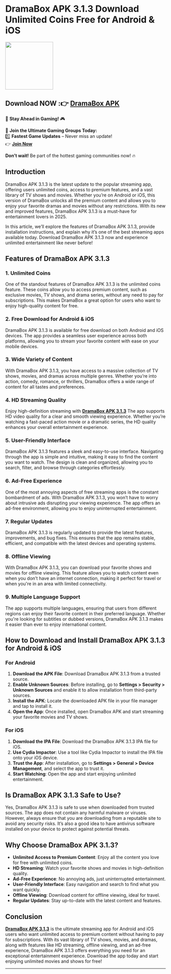 # DramaBox APK 3.1.3 Download Unlimited Coins Free for Android & iOS

<img src="https://github.com/user-attachments/assets/454254d7-9ff9-46e5-bee7-3116b757b3f4" width="150" />

## Download NOW :👉 [DramaBox APK](https://apkbros.com/dramabox-apk/) 
🚀 **Stay Ahead in Gaming!** 🎮

📢 **Join the Ultimate Gaming Groups Today:**  
1️⃣ **Fastest Game Updates** – Never miss an update!  
👉 [**Join Now**](https://t.me/apkbros_official)

**Don’t wait!** Be part of the hottest gaming communities now! 🔥

## Introduction
DramaBox APK 3.1.3 is the latest update to the popular streaming app, offering users unlimited coins, access to premium features, and a vast library of TV shows and movies. Whether you’re on Android or iOS, this version of DramaBox unlocks all the premium content and allows you to enjoy your favorite dramas and movies without any restrictions. With its new and improved features, DramaBox APK 3.1.3 is a must-have for entertainment lovers in 2025.

In this article, we’ll explore the features of DramaBox APK 3.1.3, provide installation instructions, and explain why it’s one of the best streaming apps available today. Download DramaBox APK 3.1.3 now and experience unlimited entertainment like never before!

## Features of DramaBox APK 3.1.3

### 1. **Unlimited Coins**
One of the standout features of DramaBox APK 3.1.3 is the unlimited coins feature. These coins allow you to access premium content, such as exclusive movies, TV shows, and drama series, without any need to pay for subscriptions. This makes DramaBox a great option for users who want to enjoy high-quality content for free.

### 2. **Free Download for Android & iOS**
DramaBox APK 3.1.3 is available for free download on both Android and iOS devices. The app provides a seamless user experience across both platforms, allowing you to stream your favorite content with ease on your mobile devices.

### 3. **Wide Variety of Content**
With DramaBox APK 3.1.3, you have access to a massive collection of TV shows, movies, and dramas across multiple genres. Whether you’re into action, comedy, romance, or thrillers, DramaBox offers a wide range of content for all tastes and preferences.

### 4. **HD Streaming Quality**
Enjoy high-definition streaming with **[DramaBox APK 3.1.3](https://apkbros.com/dramabox-apk/)** The app supports HD video quality for a clear and smooth viewing experience. Whether you’re watching a fast-paced action movie or a dramatic series, the HD quality enhances your overall entertainment experience.

### 5. **User-Friendly Interface**
DramaBox APK 3.1.3 features a sleek and easy-to-use interface. Navigating through the app is simple and intuitive, making it easy to find the content you want to watch. The design is clean and organized, allowing you to search, filter, and browse through categories effortlessly.

### 6. **Ad-Free Experience**
One of the most annoying aspects of free streaming apps is the constant bombardment of ads. With DramaBox APK 3.1.3, you won’t have to worry about intrusive ads disrupting your viewing experience. The app offers an ad-free environment, allowing you to enjoy uninterrupted entertainment.

### 7. **Regular Updates**
DramaBox APK 3.1.3 is regularly updated to provide the latest features, improvements, and bug fixes. This ensures that the app remains stable, efficient, and compatible with the latest devices and operating systems.

### 8. **Offline Viewing**
With DramaBox APK 3.1.3, you can download your favorite shows and movies for offline viewing. This feature allows you to watch content even when you don’t have an internet connection, making it perfect for travel or when you're in an area with limited connectivity.

### 9. **Multiple Language Support**
The app supports multiple languages, ensuring that users from different regions can enjoy their favorite content in their preferred language. Whether you're looking for subtitles or dubbed versions, DramaBox APK 3.1.3 makes it easier than ever to enjoy international content.

## How to Download and Install DramaBox APK 3.1.3 for Android & iOS

### **For Android**
1. **Download the APK File**: Download DramaBox APK 3.1.3 from a trusted source.
2. **Enable Unknown Sources**: Before installing, go to **Settings > Security > Unknown Sources** and enable it to allow installation from third-party sources.
3. **Install the APK**: Locate the downloaded APK file in your file manager and tap to install it.
4. **Open the App**: Once installed, open DramaBox APK and start streaming your favorite movies and TV shows.

### **For iOS**
1. **Download the IPA File**: Download the DramaBox APK 3.1.3 IPA file for iOS.
2. **Use Cydia Impactor**: Use a tool like Cydia Impactor to install the IPA file onto your iOS device.
3. **Trust the App**: After installation, go to **Settings > General > Device Management**, and select the app to trust it.
4. **Start Watching**: Open the app and start enjoying unlimited entertainment.

## Is DramaBox APK 3.1.3 Safe to Use?

Yes, DramaBox APK 3.1.3 is safe to use when downloaded from trusted sources. The app does not contain any harmful malware or viruses. However, always ensure that you are downloading from a reputable site to avoid any security risks. It’s also a good idea to have antivirus software installed on your device to protect against potential threats.

## Why Choose DramaBox APK 3.1.3?

- **Unlimited Access to Premium Content**: Enjoy all the content you love for free with unlimited coins.
- **HD Streaming**: Watch your favorite shows and movies in high-definition quality.
- **Ad-Free Experience**: No annoying ads, just uninterrupted entertainment.
- **User-Friendly Interface**: Easy navigation and search to find what you want quickly.
- **Offline Viewing**: Download content for offline viewing, ideal for travel.
- **Regular Updates**: Stay up-to-date with the latest content and features.

## Conclusion
**[DramaBox APK 3.1.3](https://apkbros.com/dramabox-apk/)** is the ultimate streaming app for Android and iOS users who want unlimited access to premium content without having to pay for subscriptions. With its vast library of TV shows, movies, and dramas, along with features like HD streaming, offline viewing, and an ad-free experience, DramaBox APK 3.1.3 offers everything you need for an exceptional entertainment experience. Download the app today and start enjoying unlimited movies and shows for free!

---
